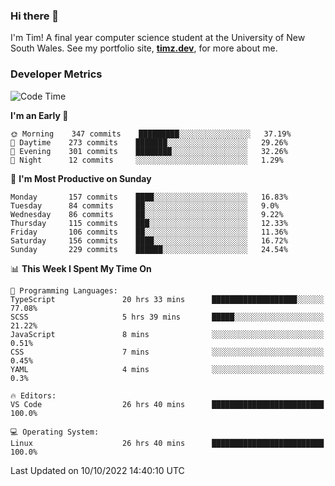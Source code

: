 ### Hi there 👋

I'm Tim! A final year computer science student at the University of New South
Wales. See my portfolio site, <strong><a href="https://timz.dev">timz.dev</a></strong>,
for more about me.

### Developer Metrics

<!-- [![Top Languages](https://github-readme-stats.vercel.app/api/wakatime?username=Tymotex&langs_count=5&custom_title=Top%205%20Languages&hide=Other&theme=material-palenight)](https://github.com/anuraghazra/github-readme-stats) -->

<!--START_SECTION:waka-->
![Code Time](http://img.shields.io/badge/Code%20Time-1%2C079%20hrs%2041%20mins-blue)

**I'm an Early 🐤** 

```text
🌞 Morning    347 commits    █████████░░░░░░░░░░░░░░░░   37.19% 
🌆 Daytime    273 commits    ███████░░░░░░░░░░░░░░░░░░   29.26% 
🌃 Evening    301 commits    ████████░░░░░░░░░░░░░░░░░   32.26% 
🌙 Night      12 commits     ░░░░░░░░░░░░░░░░░░░░░░░░░   1.29%

```
📅 **I'm Most Productive on Sunday** 

```text
Monday       157 commits    ████░░░░░░░░░░░░░░░░░░░░░   16.83% 
Tuesday      84 commits     ██░░░░░░░░░░░░░░░░░░░░░░░   9.0% 
Wednesday    86 commits     ██░░░░░░░░░░░░░░░░░░░░░░░   9.22% 
Thursday     115 commits    ███░░░░░░░░░░░░░░░░░░░░░░   12.33% 
Friday       106 commits    ██░░░░░░░░░░░░░░░░░░░░░░░   11.36% 
Saturday     156 commits    ████░░░░░░░░░░░░░░░░░░░░░   16.72% 
Sunday       229 commits    ██████░░░░░░░░░░░░░░░░░░░   24.54%

```


📊 **This Week I Spent My Time On** 

```text
💬 Programming Languages: 
TypeScript               20 hrs 33 mins      ███████████████████░░░░░░   77.08% 
SCSS                     5 hrs 39 mins       █████░░░░░░░░░░░░░░░░░░░░   21.22% 
JavaScript               8 mins              ░░░░░░░░░░░░░░░░░░░░░░░░░   0.51% 
CSS                      7 mins              ░░░░░░░░░░░░░░░░░░░░░░░░░   0.45% 
YAML                     4 mins              ░░░░░░░░░░░░░░░░░░░░░░░░░   0.3%

🔥 Editors: 
VS Code                  26 hrs 40 mins      █████████████████████████   100.0%

💻 Operating System: 
Linux                    26 hrs 40 mins      █████████████████████████   100.0%

```


 Last Updated on 10/10/2022 14:40:10 UTC
<!--END_SECTION:waka-->

<!-- [![Tymotex's GitHub stats](https://github-readme-stats.vercel.app/api?username=Tymotex)](https://github.com/anuraghazra/github-readme-stats) -->
